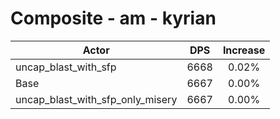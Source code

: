 # Composite - am - kyrian
| Actor | DPS | Increase |
|---|:---:|:---:|
|uncap_blast_with_sfp|6668|0.02%|
|Base|6667|0.00%|
|uncap_blast_with_sfp_only_misery|6667|0.00%|
